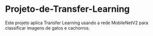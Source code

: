 # Projeto-de-Transfer-Learning
Este projeto aplica Transfer Learning usando a rede MobileNetV2 para classificar imagens de gatos e cachorros.
